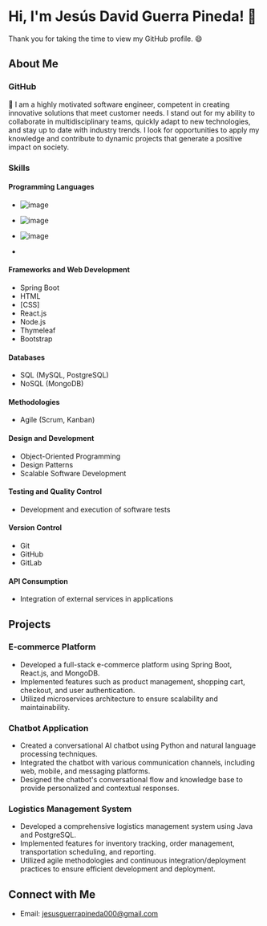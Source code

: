 # Hi, I'm Jesús David Guerra Pineda! 👋

Thank you for taking the time to view my GitHub profile. 😄

## About Me

### GitHub

🌱 I am a highly motivated software engineer, competent in creating innovative solutions that meet customer needs. I stand out for my ability to collaborate in multidisciplinary teams, quickly adapt to new technologies, and stay up to date with industry trends. I look for opportunities to apply my knowledge and contribute to dynamic projects that generate a positive impact on society.

### Skills

#### Programming Languages
- ![image](https://github.com/user-attachments/assets/c89358e6-fa7b-466d-8a33-6a2ed9e8be94)
  
-  ![image](https://github.com/user-attachments/assets/4b7891bf-350f-4421-8e8d-89d69d77c86f)
  
-  ![image](https://github.com/user-attachments/assets/e0c889bf-2ef9-4ea0-a085-f847c4f5eb9e)

 



- 


#### Frameworks and Web Development
- Spring Boot
- HTML
- [CSS]
- React.js
- Node.js
- Thymeleaf
- Bootstrap

#### Databases
- SQL (MySQL, PostgreSQL)
- NoSQL (MongoDB)

#### Methodologies
- Agile (Scrum, Kanban)

#### Design and Development
- Object-Oriented Programming
- Design Patterns
- Scalable Software Development

#### Testing and Quality Control
- Development and execution of software tests

#### Version Control
- Git
- GitHub
- GitLab

#### API Consumption
- Integration of external services in applications

## Projects

### E-commerce Platform
- Developed a full-stack e-commerce platform using Spring Boot, React.js, and MongoDB.
- Implemented features such as product management, shopping cart, checkout, and user authentication.
- Utilized microservices architecture to ensure scalability and maintainability.

### Chatbot Application
- Created a conversational AI chatbot using Python and natural language processing techniques.
- Integrated the chatbot with various communication channels, including web, mobile, and messaging platforms.
- Designed the chatbot's conversational flow and knowledge base to provide personalized and contextual responses.

### Logistics Management System
- Developed a comprehensive logistics management system using Java and PostgreSQL.
- Implemented features for inventory tracking, order management, transportation scheduling, and reporting.
- Utilized agile methodologies and continuous integration/deployment practices to ensure efficient development and deployment.

## Connect with Me

- Email: jesusguerrapineda000@gmail.com
